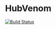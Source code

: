 # HubVenom

[![Build Status](https://travis-ci.com/tgey/HubVenom.svg?token=1REVcwurvzvKeLof9eLu&branch=master)](https://travis-ci.com/tgey/HubVenom)
